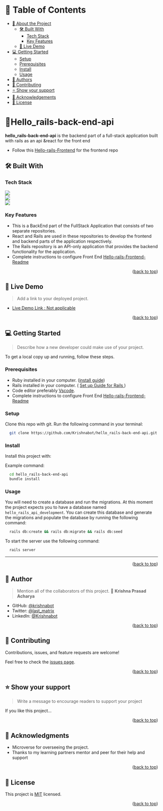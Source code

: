 <a name="readme-top"></a>

# 📗 Table of Contents

- [📖 About the Project](#about-project)
  - [🛠 Built With](#built-with)
    - [Tech Stack](#tech-stack)
    - [Key Features](#key-features)
  - [🚀 Live Demo](#live-demo)
- [💻 Getting Started](#getting-started)
  - [Setup](#setup)
  - [Prerequisites](#prerequisites)
  - [Install](#install)
  - [Usage](#usage)
- [👥 Authors](#authors)
- [🤝 Contributing](#contributing)
- [⭐️ Show your support](#support)
- [🙏 Acknowledgements](#acknowledgements)
- [📝 License](#license)

<!-- PROJECT DESCRIPTION -->

# 📖Hello_rails-back-end-api <a name="about-project"></a>

**hello_rails-back-end-api** is the backend part of a full-stack application built with rails as an api &react for the front end
- Follow this [Hello-rails-Frontend](https://github.com/Krishnabot/Hello-rails-Frontend) for the frontend repo

## 🛠 Built With <a name="built-with"></a>

### Tech Stack <a name="tech-stack"></a>

![](https://img.shields.io/badge/Ruby-CC342D?style=for-the-badge&logo=ruby&logoColor=white) 
<br/>
![](https://img.shields.io/badge/Ruby_on_Rails-CC0000?style=for-the-badge&logo=ruby-on-rails&logoColor=white)
<br/>
![](https://img.shields.io/badge/PostgreSQL-316192?style=for-the-badge&logo=postgresql&logoColor=white)


<!-- Features -->

### Key Features <a name="key-features"></a>

- This is a BackEnd part of the  FullStack Application that consists of two separate repositories.
- React and Rails are used in these repositories to develop the frontend and backend parts of the application respectively.
- The Rails repository is an API-only application that provides the backend functionality for the application.
- Complete instructions to configure Front End [Hello-rails-Frontend-Readme](https://github.com/Krishnabot/Hello-rails-Frontend/blob/feature/hello-rails-frontend/README.md)

<p align="right">(<a href="#readme-top">back to top</a>)</p>

<!-- LIVE DEMO -->

## 🚀 Live Demo <a name="live-demo"></a>

> Add a link to your deployed project.

- [Live Demo Link : Not applicable](#)

<p align="right">(<a href="#readme-top">back to top</a>)</p>

<!-- GETTING STARTED -->

## 💻 Getting Started <a name="getting-started"></a>

> Describe how a new developer could make use of your project.

To get a local copy up and running, follow these steps.

### Prerequisites

- Ruby installed in your computer. ([install guide](https://www.ruby-lang.org/en/downloads/))
- Rails installed in your computer. ( [Set up Guide for Rails ](https://guides.rubyonrails.org/v5.1/getting_started.html))
- Code editor preferably [Vscode](https://code.visualstudio.com/).
- Complete instructions to configure Front End [Hello-rails-Frontend-Readme](https://github.com/Krishnabot/Hello-rails-Frontend/blob/feature/hello-rails-frontend/README.md)

### Setup

Clone this repo with git. Run the following command in your terminal:

```sh
  git clone https://github.com/Krishnabot/hello_rails-back-end-api.git
```


### Install

Install this project with:

Example command:

```sh
  cd hello_rails-back-end-api
  bundle install
```

### Usage

You will need to create a database and run the migrations.
At this moment the project expects you to have a database
named `hello_rails_api_development`. You can create this database
and generate the migrations and populate the database  by running the following command:

```sh
  rails db:create && rails db:migrate && rails db:seed
```

To start the server use the following command:

```sh
  rails server
```

<hr>

<p align="right">(<a href="#readme-top">back to top</a>)</p>

<!-- AUTHORS -->

## 👥 Author <a name="authors"></a>

> Mention all of the collaborators of this project.
👤 **Krishna Prasad Acharya**

- GitHub: [@krishnabot](https://github.com/Krishnabot)
- Twitter: [@last_matrix](https://twitter.com/last_matrix)
- LinkedIn: [@Krishnabot](https://www.linkedin.com/in/krishnabot/)



<p align="right">(<a href="#readme-top">back to top</a>)</p>



## 🤝 Contributing <a name="contributing"></a>

Contributions, issues, and feature requests are welcome!

Feel free to check the [issues page](https://github.com/Krishnabot/hello_rails-back-end-api/issues).

<p align="right">(<a href="#readme-top">back to top</a>)</p>

<!-- SUPPORT -->

## ⭐️ Show your support <a name="support"></a>

> Write a message to encourage readers to support your project

If you like this project...

<p align="right">(<a href="#readme-top">back to top</a>)</p>

<!-- ACKNOWLEDGEMENTS -->

## 🙏 Acknowledgments <a name="acknowledgements"></a>

- Microverse for overseeing the project.
- Thanks to my learning partners mentor and peer  for their help and support

<p align="right">(<a href="#readme-top">back to top</a>)</p>


## 📝 License <a name="license"></a>

This project is [MIT](./LICENSE) licensed.


<p align="right">(<a href="#readme-top">back to top</a>)</p>

